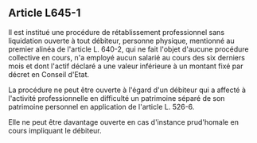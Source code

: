 Article L645-1
----
Il est institué une procédure de rétablissement professionnel sans liquidation
ouverte à tout débiteur, personne physique, mentionné au premier alinéa de
l'article L. 640-2, qui ne fait l'objet d'aucune procédure collective en cours,
n'a employé aucun salarié au cours des six derniers mois et dont l'actif déclaré
a une valeur inférieure à un montant fixé par décret en Conseil d'Etat.

La procédure ne peut être ouverte à l'égard d'un débiteur qui a affecté à
l'activité professionnelle en difficulté un patrimoine séparé de son patrimoine
personnel en application de l'article L. 526-6.

Elle ne peut être davantage ouverte en cas d'instance prud'homale en cours
impliquant le débiteur.
